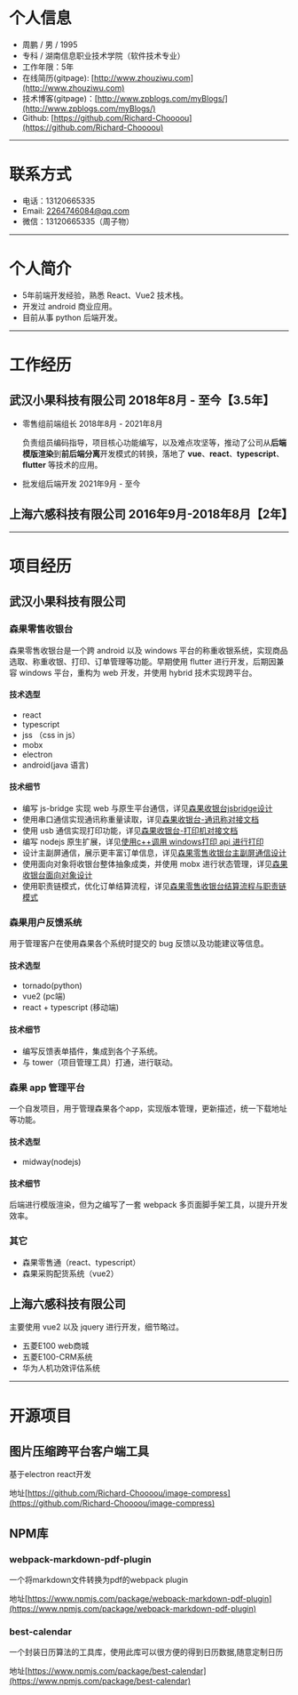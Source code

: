 

# 个人信息

* 周鹏 / 男 / 1995
* 专科 / 湖南信息职业技术学院（软件技术专业）
* 工作年限：5年
* 在线简历(gitpage): [http://www.zhouziwu.com](http://www.zhouziwu.com)
* 技术博客(gitpage)：[http://www.zpblogs.com/myBlogs/](http://www.zpblogs.com/myBlogs/)
* Github: [https://github.com/Richard-Choooou](https://github.com/Richard-Choooou)

---

# 联系方式
* 电话：13120665335
* Email: 2264746084@qq.com
* 微信：13120665335（周子物）

---
# 个人简介
* 5年前端开发经验，熟悉 React、Vue2 技术栈。
* 开发过 android 商业应用。
* 目前从事 python 后端开发。

---
# 工作经历
## 武汉小果科技有限公司 2018年8月 - 至今【3.5年】
* 零售组前端组长 2018年8月 - 2021年8月 

    负责组员编码指导，项目核心功能编写，以及难点攻坚等，推动了公司从**后端模版渲染**到**前后端分离**开发模式的转换，落地了 **vue**、**react**、**typescript**、**flutter** 等技术的应用。
* 批发组后端开发 2021年9月 - 至今

## 上海六感科技有限公司 2016年9月-2018年8月【2年】

---

# 项目经历
## 武汉小果科技有限公司
### 森果零售收银台
森果零售收银台是一个跨 android 以及 windows 平台的称重收银系统，实现商品选取、称重收银、打印、订单管理等功能。早期使用 flutter 进行开发，后期因兼容 windows 平台，重构为 web 开发，并使用 hybrid 技术实现跨平台。
#### 技术选型
* react
* typescript
* jss （css in js）
* mobx
* electron
* android(java 语言)

#### 技术细节
* 编写 js-bridge 实现 web 与原生平台通信，详见[森果收银台jsbridge设计](https://www.zpblogs.com/myBlogs/2021/02/07/%E6%A3%AE%E6%9E%9C%E6%94%B6%E9%93%B6%E5%8F%B0jsbridge%E8%AE%BE%E8%AE%A1)
* 使用串口通信实现通讯称重量读取，详见[森果收银台-通讯称对接文档](https://www.zpblogs.com/myBlogs/2021/01/20/%E9%80%9A%E8%AE%AF%E7%A7%B0%E5%AF%B9%E6%8E%A5%E6%96%87%E6%A1%A3/)
* 使用 usb 通信实现打印功能，详见[森果收银台-打印机对接文档](https://www.zpblogs.com/myBlogs/2021/01/22/%E6%A3%AE%E6%9E%9C%E6%94%B6%E9%93%B6%E5%8F%B0-%E6%89%93%E5%8D%B0%E6%9C%BA%E5%AF%B9%E6%8E%A5%E6%96%87%E6%A1%A3/)
* 编写 nodejs 原生扩展，详见[使用c++调用 windows打印 api 进行打印](https://www.zpblogs.com/myBlogs/2020/06/27/%E4%BD%BF%E7%94%A8-c-%E8%B0%83%E7%94%A8-windows-%E6%89%93%E5%8D%B0-api-%E8%BF%9B%E8%A1%8C%E6%89%93%E5%8D%B0/)
* 设计主副屏通信，展示更丰富订单信息，详见[森果零售收银台主副屏通信设计](https://www.zpblogs.com/myBlogs/2021/08/20/%E6%A3%AE%E6%9E%9C%E9%9B%B6%E5%94%AE%E6%94%B6%E9%93%B6%E5%8F%B0%E5%89%AF%E5%B1%8F%E9%80%9A%E4%BF%A1%E8%AE%BE%E8%AE%A1/)
* 使用面向对象将收银台整体抽象成类，并使用 mobx 进行状态管理，详见[森果收银台面向对象设计](https://www.zpblogs.com/myBlogs/2021/08/23/%E6%A3%AE%E6%9E%9C%E9%9B%B6%E5%94%AE%E6%94%B6%E9%93%B6%E5%8F%B0%E9%9D%A2%E5%90%91%E5%AF%B9%E8%B1%A1%E8%AE%BE%E8%AE%A1)
* 使用职责链模式，优化订单结算流程，详见[森果零售收银台结算流程与职责链模式](https://www.zpblogs.com/myBlogs/2021/08/27/%E6%A3%AE%E6%9E%9C%E9%9B%B6%E5%94%AE%E6%94%B6%E9%93%B6%E5%8F%B0%E7%BB%93%E7%AE%97%E6%B5%81%E7%A8%8B%E4%B8%8E%E8%81%8C%E8%B4%A3%E9%93%BE%E6%A8%A1%E5%BC%8F/)

### 森果用户反馈系统
用于管理客户在使用森果各个系统时提交的 bug 反馈以及功能建议等信息。
#### 技术选型
* tornado(python)
* vue2 (pc端)
* react + typescript (移动端)

#### 技术细节
* 编写反馈表单插件，集成到各个子系统。
* 与 tower（项目管理工具）打通，进行联动。 

### 森果 app 管理平台
一个自发项目，用于管理森果各个app，实现版本管理，更新描述，统一下载地址等功能。
#### 技术选型
* midway(nodejs)

#### 技术细节
后端进行模版渲染，但为之编写了一套 webpack 多页面脚手架工具，以提升开发效率。
### 其它
* 森果零售通（react、typescript）
* 森果采购配货系统（vue2）

## 上海六感科技有限公司
主要使用 vue2 以及 jquery 进行开发，细节略过。
* 五菱E100 web商城
* 五菱E100-CRM系统
* 华为人机功效评估系统

---

# 开源项目

## 图片压缩跨平台客户端工具
基于electron react开发

地址[https://github.com/Richard-Choooou/image-compress](https://github.com/Richard-Choooou/image-compress)

## NPM库
### webpack-markdown-pdf-plugin
一个将markdown文件转换为pdf的webpack plugin

地址[https://www.npmjs.com/package/webpack-markdown-pdf-plugin](https://www.npmjs.com/package/webpack-markdown-pdf-plugin)
### best-calendar
一个封装日历算法的工具库，使用此库可以很方便的得到日历数据,随意定制日历

地址[https://www.npmjs.com/package/best-calendar](https://www.npmjs.com/package/best-calendar)

